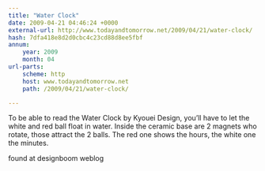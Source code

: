 ```yaml
---
title: "Water Clock"
date: 2009-04-21 04:46:24 +0000
external-url: http://www.todayandtomorrow.net/2009/04/21/water-clock/
hash: 7dfa418e8d2d0cbc4c23cd88d8ee5fbf
annum:
    year: 2009
    month: 04
url-parts:
    scheme: http
    host: www.todayandtomorrow.net
    path: /2009/04/21/water-clock/

---
```


To be able to read the Water Clock by Kyouei Design, you’ll have to let the white and red ball float in water. Inside the ceramic base are 2 magnets who rotate, those attract the 2 balls. The red one shows the hours, the white one the minutes.









found at designboom weblog


